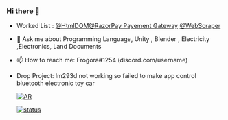 ### Hi there 👋

- Worked List : [@HtmlDOM](HTMLDOM.json)[@RazorPay Payement Gateway]() [@WebScraper]()
- 💬 Ask me about Programming Language, Unity , Blender , Electricity ,Electronics, Land Documents
- 📫 How to reach me: Frogora#1254 (discord.com/username)
- Drop Project: lm293d not working so failed to make app control bluetooth electronic toy car

    [![AR](https://media.discordapp.net/attachments/867277452154109962/936642438238470235/ezgif-3-54b0191877.gif)](https://cdn.discordapp.com/attachments/244230771232079873/930388951431274547/2022-01-11_14-33-37.mp4)


    [![status](https://media.discordapp.net/attachments/832214979502669834/975054661809741914/do_you_understand_1.gif)](https://cdn.discordapp.com/attachments/832214979502669834/975054856622583878/do_you_understand_1.mp4)
